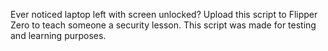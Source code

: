 Ever noticed laptop left with screen unlocked?
Upload this script to Flipper Zero to teach someone a security lesson.
This script was made for testing and learning purposes.
